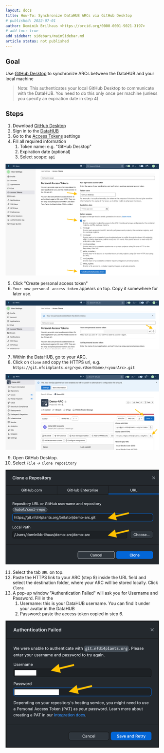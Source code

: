```yaml
---
layout: docs
title: How-To: Synchronize DataHUB ARCs via GitHub Desktop
# published: 2022-07-01
author: Dominik Brilhaus <https://orcid.org/0000-0001-9021-3197>
# add toc: true
add sidebar: sidebars/mainSidebar.md
article status: not published
---
```


## Goal

Use [GitHub Desktop](https://desktop.github.com/) to synchronize ARCs between the DataHUB and your local machine
> Note: This authenticates your local GitHub Desktop to communicate with the DataHUB.
> You need to do this only once per machine (unless you specify an expiration date in step 4)

## Steps

1. Download [GitHub Desktop](https://desktop.github.com/)
2. Sign in to the [DataHUB](https://git.nfdi4plants.org/)
3. Go to the [Access Tokens](https://git.nfdi4plants.org/-/profile/personal_access_tokens) settings
4. Fill all required information
   1. Token name: e.g. "GitHub Desktop"
   2. Expiration date (optional)
   3. Select scope: `api`

![Access Token](img/datahub_accessToken.png)

5. Click "Create personal access token"
6. `Your new personal access token` appears on top. Copy it somewhere for later use.

![Access Token](img/datahub_accessToken_02.png)

7. Within the DataHUB, go to your ARC.
8. Click on `Clone` and copy the HTTPS url, e.g. `https://git.nfdi4plants.org/<yourUserName>/<yourArc>.git`

![DataHUB Clone](img/datahub_clone.png)

9.  Open GitHub Desktop.
10. Select `File` -> `Clone repository`

![GitHub Desktop Clone](img/githubDesktop_clone.png)

11. Select the tab `URL` on top.
12. Paste the HTTPS link to your ARC (step 8) inside the URL field and select the destination folder, where your ARC will be stored locally. Click `Clone`
13. A pop-up window "Authentication Failed" will ask you for Username and Password. Fill in the
    1. Username: this is your DataHUB username. You can find it under your avatar in the DataHUB
    2. Password: paste the access token copied in step 6.

![GitHub Desktop Clone](img/githubDesktop_accessToken.png)